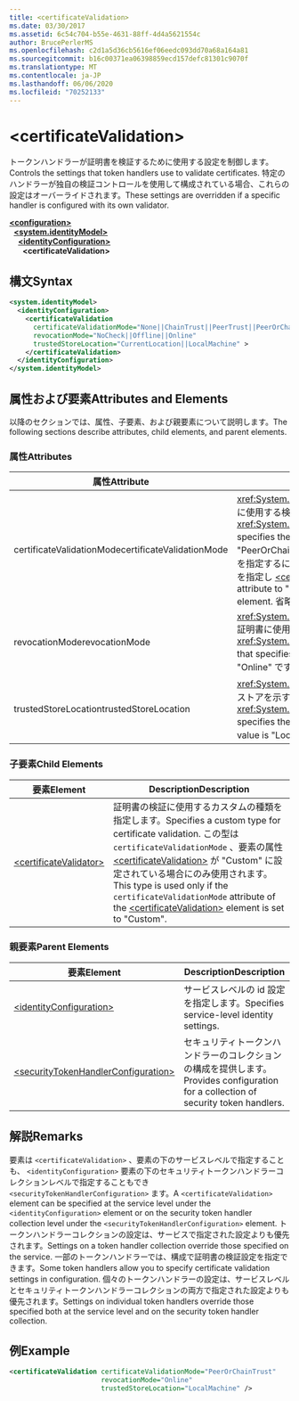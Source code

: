 ```yaml
---
title: <certificateValidation>
ms.date: 03/30/2017
ms.assetid: 6c54c704-b55e-4631-88ff-4d4a5621554c
author: BrucePerlerMS
ms.openlocfilehash: c2d1a5d36cb5616ef06eedc093dd70a68a164a81
ms.sourcegitcommit: b16c00371ea06398859ecd157defc81301c9070f
ms.translationtype: MT
ms.contentlocale: ja-JP
ms.lasthandoff: 06/06/2020
ms.locfileid: "70252133"
---
```

# \<certificateValidation>
<span data-ttu-id="352e2-101">トークンハンドラーが証明書を検証するために使用する設定を制御します。</span><span class="sxs-lookup"><span data-stu-id="352e2-101">Controls the settings that token handlers use to validate certificates.</span></span> <span data-ttu-id="352e2-102">特定のハンドラーが独自の検証コントロールを使用して構成されている場合、これらの設定はオーバーライドされます。</span><span class="sxs-lookup"><span data-stu-id="352e2-102">These settings are overridden if a specific handler is configured with its own validator.</span></span>  
  
[**\<configuration>**](../configuration-element.md)\
&nbsp;&nbsp;[**\<system.identityModel>**](system-identitymodel.md)\
&nbsp;&nbsp;&nbsp;&nbsp;[**\<identityConfiguration>**](identityconfiguration.md)\
&nbsp;&nbsp;&nbsp;&nbsp;&nbsp;&nbsp;**\<certificateValidation>**  
  
## <a name="syntax"></a><span data-ttu-id="352e2-103">構文</span><span class="sxs-lookup"><span data-stu-id="352e2-103">Syntax</span></span>  
  
```xml  
<system.identityModel>  
  <identityConfiguration>  
    <certificateValidation  
      certificateValidationMode="None||ChainTrust||PeerTrust||PeerOrChainTrust||Custom"  
      revocationMode="NoCheck||Offline||Online"  
      trustedStoreLocation="CurrentLocation||LocalMachine" >  
    </certificateValidation>  
  </identityConfiguration>  
</system.identityModel>  
```  
  
## <a name="attributes-and-elements"></a><span data-ttu-id="352e2-104">属性および要素</span><span class="sxs-lookup"><span data-stu-id="352e2-104">Attributes and Elements</span></span>  
 <span data-ttu-id="352e2-105">以降のセクションでは、属性、子要素、および親要素について説明します。</span><span class="sxs-lookup"><span data-stu-id="352e2-105">The following sections describe attributes, child elements, and parent elements.</span></span>  
  
### <a name="attributes"></a><span data-ttu-id="352e2-106">属性</span><span class="sxs-lookup"><span data-stu-id="352e2-106">Attributes</span></span>  
  
|<span data-ttu-id="352e2-107">属性</span><span class="sxs-lookup"><span data-stu-id="352e2-107">Attribute</span></span>|<span data-ttu-id="352e2-108">説明</span><span class="sxs-lookup"><span data-stu-id="352e2-108">Description</span></span>|  
|---------------|-----------------|  
|<span data-ttu-id="352e2-109">certificateValidationMode</span><span class="sxs-lookup"><span data-stu-id="352e2-109">certificateValidationMode</span></span>|<span data-ttu-id="352e2-110"><xref:System.ServiceModel.Security.X509CertificateValidationMode>X.509 証明書に使用する検証モードを指定する値。</span><span class="sxs-lookup"><span data-stu-id="352e2-110">An <xref:System.ServiceModel.Security.X509CertificateValidationMode> value that specifies the validation mode to use for the X.509 certificate.</span></span> <span data-ttu-id="352e2-111">既定値は "PeerOrChainTrust" です。</span><span class="sxs-lookup"><span data-stu-id="352e2-111">The default value is "PeerOrChainTrust".</span></span> <span data-ttu-id="352e2-112">カスタム検証を指定するには、この属性を "Custom" に設定し、要素を使用して検証コントロールを指定し [\<certificateValidator>](certificatevalidator.md) ます。</span><span class="sxs-lookup"><span data-stu-id="352e2-112">To specify a custom validator, set this attribute to "Custom" and specify the validator using the [\<certificateValidator>](certificatevalidator.md) element.</span></span> <span data-ttu-id="352e2-113">省略可能。</span><span class="sxs-lookup"><span data-stu-id="352e2-113">Optional.</span></span>|  
|<span data-ttu-id="352e2-114">revocationMode</span><span class="sxs-lookup"><span data-stu-id="352e2-114">revocationMode</span></span>|<span data-ttu-id="352e2-115"><xref:System.Security.Cryptography.X509Certificates.X509RevocationMode>X.509 証明書に使用する失効モードを指定する値。</span><span class="sxs-lookup"><span data-stu-id="352e2-115">An <xref:System.Security.Cryptography.X509Certificates.X509RevocationMode> value that specifies the revocation mode to use for the X.509 certificate.</span></span> <span data-ttu-id="352e2-116">既定値は "Online" です。</span><span class="sxs-lookup"><span data-stu-id="352e2-116">The default value is "Online".</span></span> <span data-ttu-id="352e2-117">省略可能。</span><span class="sxs-lookup"><span data-stu-id="352e2-117">Optional.</span></span>|  
|<span data-ttu-id="352e2-118">trustedStoreLocation</span><span class="sxs-lookup"><span data-stu-id="352e2-118">trustedStoreLocation</span></span>|<span data-ttu-id="352e2-119"><xref:System.Security.Cryptography.X509Certificates.StoreLocation>X.509 証明書ストアを示す値です。</span><span class="sxs-lookup"><span data-stu-id="352e2-119">A <xref:System.Security.Cryptography.X509Certificates.StoreLocation> value that specifies the X.509 certificate store.</span></span> <span data-ttu-id="352e2-120">既定値は "LocalMachine" です。</span><span class="sxs-lookup"><span data-stu-id="352e2-120">The default value is "LocalMachine".</span></span> <span data-ttu-id="352e2-121">省略可能。</span><span class="sxs-lookup"><span data-stu-id="352e2-121">Optional.</span></span>|  
  
### <a name="child-elements"></a><span data-ttu-id="352e2-122">子要素</span><span class="sxs-lookup"><span data-stu-id="352e2-122">Child Elements</span></span>  
  
|<span data-ttu-id="352e2-123">要素</span><span class="sxs-lookup"><span data-stu-id="352e2-123">Element</span></span>|<span data-ttu-id="352e2-124">Description</span><span class="sxs-lookup"><span data-stu-id="352e2-124">Description</span></span>|  
|-------------|-----------------|  
|[\<certificateValidator>](certificatevalidator.md)|<span data-ttu-id="352e2-125">証明書の検証に使用するカスタムの種類を指定します。</span><span class="sxs-lookup"><span data-stu-id="352e2-125">Specifies a custom type for certificate validation.</span></span> <span data-ttu-id="352e2-126">この型は `certificateValidationMode` 、要素の属性 [\<certificateValidation>](certificatevalidation.md) が "Custom" に設定されている場合にのみ使用されます。</span><span class="sxs-lookup"><span data-stu-id="352e2-126">This type is used only if the `certificateValidationMode` attribute of the [\<certificateValidation>](certificatevalidation.md) element is set to "Custom".</span></span>|  
  
### <a name="parent-elements"></a><span data-ttu-id="352e2-127">親要素</span><span class="sxs-lookup"><span data-stu-id="352e2-127">Parent Elements</span></span>  
  
|<span data-ttu-id="352e2-128">要素</span><span class="sxs-lookup"><span data-stu-id="352e2-128">Element</span></span>|<span data-ttu-id="352e2-129">Description</span><span class="sxs-lookup"><span data-stu-id="352e2-129">Description</span></span>|  
|-------------|-----------------|  
|[\<identityConfiguration>](identityconfiguration.md)|<span data-ttu-id="352e2-130">サービスレベルの id 設定を指定します。</span><span class="sxs-lookup"><span data-stu-id="352e2-130">Specifies service-level identity settings.</span></span>|  
|[\<securityTokenHandlerConfiguration>](securitytokenhandlerconfiguration.md)|<span data-ttu-id="352e2-131">セキュリティトークンハンドラーのコレクションの構成を提供します。</span><span class="sxs-lookup"><span data-stu-id="352e2-131">Provides configuration for a collection of security token handlers.</span></span>|  
  
## <a name="remarks"></a><span data-ttu-id="352e2-132">解説</span><span class="sxs-lookup"><span data-stu-id="352e2-132">Remarks</span></span>  
 <span data-ttu-id="352e2-133">要素は `<certificateValidation>` 、要素の下のサービスレベルで指定することも、 `<identityConfiguration>` 要素の下のセキュリティトークンハンドラーコレクションレベルで指定することもでき `<securityTokenHandlerConfiguration>` ます。</span><span class="sxs-lookup"><span data-stu-id="352e2-133">A `<certificateValidation>` element can be specified at the service level under the `<identityConfiguration>` element or on the security token handler collection level under the `<securityTokenHandlerConfiguration>` element.</span></span> <span data-ttu-id="352e2-134">トークンハンドラーコレクションの設定は、サービスで指定された設定よりも優先されます。</span><span class="sxs-lookup"><span data-stu-id="352e2-134">Settings on a token handler collection override those specified on the service.</span></span> <span data-ttu-id="352e2-135">一部のトークンハンドラーでは、構成で証明書の検証設定を指定できます。</span><span class="sxs-lookup"><span data-stu-id="352e2-135">Some token handlers allow you to specify certificate validation settings in configuration.</span></span> <span data-ttu-id="352e2-136">個々のトークンハンドラーの設定は、サービスレベルとセキュリティトークンハンドラーコレクションの両方で指定された設定よりも優先されます。</span><span class="sxs-lookup"><span data-stu-id="352e2-136">Settings on individual token handlers override those specified both at the service level and on the security token handler collection.</span></span>  
  
## <a name="example"></a><span data-ttu-id="352e2-137">例</span><span class="sxs-lookup"><span data-stu-id="352e2-137">Example</span></span>  
  
```xml  
<certificateValidation certificateValidationMode="PeerOrChainTrust"  
                       revocationMode="Online"  
                       trustedStoreLocation="LocalMachine" />  
```
